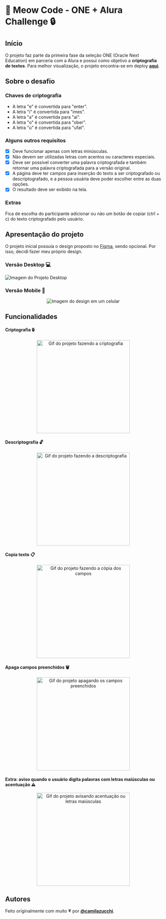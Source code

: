 # 🐾 Meow Code - ONE + Alura Challenge 🔒

## Início
O projeto faz parte da primeira fase da seleção ONE (Oracle Next Education) em parceria com a Alura e possui como objetivo a **criptografia de textos**.
Para melhor visualização, o projeto encontra-se em deploy [**aqui**](https://camilazucchi.github.io/challenge-decodificador/).

## Sobre o desafio
### Chaves de criptografia
- A letra "e" é convertida para "enter".
- A letra "i" é convertida para "imes".
- A letra "a" é convertida para "ai".
- A letra "o" é convertida para "ober".
- A letra "u" é convertida para "ufat".

### Alguns outros requisitos
- [X] Deve funcionar apenas com letras minúsculas.
- [X] Não devem ser utilizadas letras com acentos ou caracteres especiais.
- [X] Deve ser possível converter uma palavra criptografada e também retornar uma palavra criptografada para a versão original.
- [X] A página deve ter campos para inserção do texto a ser criptografado ou descriptografado, e a pessoa usuária deve poder escolher entre as duas opções.
- [X] O resultado deve ser exibido na tela.

### Extras
Fica de escolha do participante adicionar ou não um botão de copiar (ctrl + c) do texto criptografado pelo usuário.

## Apresentação do projeto
O projeto inicial possuía o design proposto no [Figma](https://www.figma.com/file/tvFEYhVfZTjdJ5P24RGV21/Alura-Challenge---Desafio-1---L%C3%B3gica?node-id=16%3A802&t=E48uGFCMEDtMWxxD-0), sendo opcional. Por isso, decidi fazer meu próprio design.
### Versão Desktop 💻
![Imagem do Projeto Desktop](https://uploaddeimagens.com.br/images/004/277/941/original/screencapture-127-0-0-1-5501-index-html-2022-12-29-10_30_02.png?1672320847)
### Versão Mobile 📱<p align="center">
<p align="center">
  <img src="https://uploaddeimagens.com.br/images/004/277/947/original/screencapture-127-0-0-1-5501-index-html-2022-12-29-10_23_01.png?1672321018" alt="Imagem do design em um celular" />
</p>

## Funcionalidades
#### Criptografia 🔒
<p align="center">
  <img src="https://user-images.githubusercontent.com/79670317/209987595-2203b956-b8ff-4f98-9a5a-38e8e1cdcd87.gif" alt="Gif do projeto fazendo a criptografia" width=300 />
</p>

#### Descriptografia 🔓
<p align="center">
  <img src="https://user-images.githubusercontent.com/79670317/209987675-ad31a6fb-977e-4e0b-8dcc-b54ab2721cf0.gif" alt="Gif do projeto fazendo a descriptografia" width=300 />
</p>

#### Copia texto 📋
<p align="center">
  <img src="https://user-images.githubusercontent.com/79670317/209988079-701e1cb9-6a02-474d-a60f-59154f26d4a5.gif" alt="Gif do projeto fazendo a cópia dos campos" width=300 />
</p>

#### Apaga campos preenchidos 🗑
<p align="center">
  <img src="https://user-images.githubusercontent.com/79670317/209988194-fd87c8bc-199c-4d33-b54e-36a50d09166a.gif" alt="Gif do projeto apagando os campos preenchidos" width=300 />
</p>

#### Extra: aviso quando o usuário digita palavras com letras maiúsculas ou acentuação ⚠️
<p align="center">
  <img src="https://user-images.githubusercontent.com/79670317/209989584-9467566b-2c31-42f1-bcfc-cc012a7720fe.gif" alt="Gif do projeto avisando acentuação ou letras maiúsculas" width=300 />
</p>

## Autores
Feito originalmente com muito 💗 por [**@camilazucchi**](https://www.github.com/camilazucchi).
